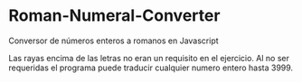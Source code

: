 # Roman-Numeral-Converter
Conversor de números enteros a romanos en Javascript

Las rayas encima de las letras no eran un requisito en el ejercicio. Al no ser requeridas el programa puede traducir cualquier numero entero hasta 3999. 

